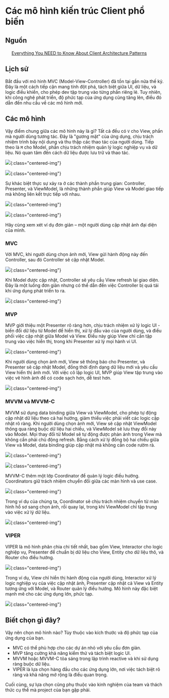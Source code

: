 # Các mô hình kiến trúc Client phổ biến

## Nguồn

<img src="../../assets/images/bytebytego.png" width="16" height="16"/> [Everything You NEED to Know About Client Architecture Patterns](https://www.youtube.com/watch?v=I5c7fBgvkNY)

## Lịch sử

Bắt đầu với mô hình MVC (Model-View-Controller) đã tồn tại gần nửa thế kỷ. Đây là một cách tiếp cận mang tính đột phá, tách biệt giữa UI, dữ liệu, và logic điều khiển, cho phép dev tập trung vào từng phần riêng lẻ. Tuy nhiên, khi công nghệ phát triển, độ phức tạp của ứng dụng cũng tăng lên, điều đó dẫn đến nhu cầu về các mô hình mới.

## Các mô hình

Vậy điểm chung giữa các mô hình này là gì? Tất cả đều có `V` cho View, phần mà người dùng tương tác. Đây là "gương mặt" của ứng dụng, chịu trách nhiệm trình bày nội dung và thu thập các thao tác của người dùng. Tiếp theo là `M` cho Model, phần chịu trách nhiệm quản lý logic nghiệp vụ và dữ liệu. Nó quan tâm đến cách dữ liệu được lưu trữ và thao tác.

![](../assets/ByteByteGo/client-architecture-patterns/figure1.png){:class="centered-img"}

![](../assets/ByteByteGo/client-architecture-patterns/figure2.png){:class="centered-img"}

Sự khác biệt thực sự xảy ra ở các thành phần trung gian: Controller, Presenter, và ViewModel, là những thành phần giúp View và Model giao tiếp mà không liên kết trực tiếp với nhau. 

![](../assets/ByteByteGo/client-architecture-patterns/figure3.png){:class="centered-img"}

![](../assets/ByteByteGo/client-architecture-patterns/figure4.png){:class="centered-img"}

Hãy cùng xem xét ví dụ đơn giản – một người dùng cập nhật ảnh đại diện của mình.

### MVC

Với MVC, khi người dùng chọn ảnh mới, View gửi hành động này đến Controller, sau đó Controller sẽ cập nhật Model. 

![](../assets/ByteByteGo/client-architecture-patterns/figure5.png){:class="centered-img"}

Khi Model được cập nhật, Controller sẽ yêu cầu View refresh lại giao diện. Đây là một luồng đơn giản nhưng có thể dẫn đến việc Controller bị quá tải khi ứng dụng phát triển to ra.

![](../assets/ByteByteGo/client-architecture-patterns/figure6.png){:class="centered-img"}

### MVP

MVP giới thiệu một Presenter rõ ràng hơn, chịu trách nhiệm xử lý logic UI - biến đổi dữ liệu từ Model để hiển thị, xử lý đầu vào của người dùng, và điều phối việc cập nhật giữa Model và View. Điều này giúp View chỉ cần tập trung vào việc hiển thị, trong khi Presenter xử lý mọi hành vi UI. 

![](../assets/ByteByteGo/client-architecture-patterns/figure7.png){:class="centered-img"}

Khi người dùng chọn ảnh mới, View sẽ thông báo cho Presenter, và Presenter sẽ cập nhật Model, đồng thời định dạng dữ liệu mới và yêu cầu View hiển thị ảnh mới. Với việc cô lập logic UI, MVP giúp View tập trung vào việc vẽ hình ảnh để có code sạch hơn, dễ test hơn.

![](../assets/ByteByteGo/client-architecture-patterns/figure8.png){:class="centered-img"}

### MVVM và MVVM-C

MVVM sử dụng data binding giữa View và ViewModel, cho phép tự động cập nhật dữ liệu theo cả hai hướng, giảm thiểu việc phải viết các logic cập nhật rõ ràng. Khi người dùng chọn ảnh mới, View sẽ cập nhật ViewModel thông qua ràng buộc dữ liệu hai chiều, và ViewModel sẽ lưu thay đổi này vào Model. Mọi thay đổi từ Model sẽ tự động được phản ánh trong View mà không cần phải chủ động refresh. Bằng cách xử lý đồng bộ hai chiều giữa View và Model, data binding giúp cập nhật mà không cần code rườm rà.

![](../assets/ByteByteGo/client-architecture-patterns/figure9.png){:class="centered-img"}

![](../assets/ByteByteGo/client-architecture-patterns/figure10.png){:class="centered-img"}

MVVM-C thêm một lớp Coordinator để quản lý logic điều hướng. Coordinators giữ trách nhiệm chuyển đổi giữa các màn hình và use case. 

![](../assets/ByteByteGo/client-architecture-patterns/figure11.png){:class="centered-img"}

Trong ví dụ của chúng ta, Coordinator sẽ chịu trách nhiệm chuyển từ màn hình hồ sơ sang chọn ảnh, rồi quay lại, trong khi ViewModel chỉ tập trung vào việc xử lý dữ liệu.

![](../assets/ByteByteGo/client-architecture-patterns/figure12.png){:class="centered-img"}

### VIPER

VIPER là mô hình phân chia chi tiết nhất, bao gồm View, Interactor cho logic nghiệp vụ, Presenter để chuẩn bị dữ liệu cho View, Entity cho dữ liệu thô, và Router cho điều hướng.

![](../assets/ByteByteGo/client-architecture-patterns/figure13.png){:class="centered-img"}

Trong ví dụ, View chỉ hiển thị hành động của người dùng, Interactor xử lý logic nghiệp vụ của việc cập nhật ảnh, Presenter cập nhật cả View và Entity tương ứng với Model, và Router quản lý điều hướng. Mô hình này đặc biệt mạnh mẽ cho các ứng dụng lớn, phức tạp.

![](../assets/ByteByteGo/client-architecture-patterns/figure14.png){:class="centered-img"}

## Biết chọn gì đây?

Vậy nên chọn mô hình nào? Tùy thuộc vào kích thước và độ phức tạp của ứng dụng của bạn. 

- MVC có thể phù hợp cho các dự án nhỏ với yêu cầu đơn giản. 
- MVP tăng cường khả năng kiểm thử và tách biệt logic UI. 
- MVVM hoặc MVVM-C tỏa sáng trong lập trình reactive và khi sử dụng ràng buộc dữ liệu. 
- VIPER là lựa chọn hàng đầu cho các ứng dụng lớn, nơi việc tách biệt rõ ràng và khả năng mở rộng là điều quan trọng.

Cuối cùng, sự lựa chọn cũng phụ thuộc vào kinh nghiệm của team và thách thức cụ thể mà project của bạn gặp phải.
